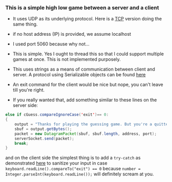 ### This is a simple high low game between a server and a client

* It uses UDP as its underlying protocol. Here is a [TCP](../TCP) version doing the same thing.

* if no host address (IP) is provided, we assume localhost

* I used port 5060 because why not...

* This is simple. Yes I ought to thread this so that I could support multiple games at once. This is not implemented purposely.

* This uses strings as a means of communication between client and server. A protocol using Serializable objects can be found [here](../TCP/)

* An exit command for the client would be nice but nope, you can't leave till you're right.
 * If you really wanted that, add something similar to these lines on the server side:
  ```java
  else if cGuess.compareIgnoreCase('exit')== 0:
  {
	  output = "Thanks for playing the guessing game. But you're a quitter";
	  sbuf = output.getBytes();
	  packet = new DatagramPacket(sbuf, sbuf.length, address, port);
	  serverSocket.send(packet);
	  break;
 }
 ```
 and on the client side the simplest thing is to add a `try-catch` as demonstrated [here](../TCP/HiloClient.java#L60) to  sanitize your input in case `keyboard.readLine().compareTo("exit") == 0` because `number = Integer.parseInt(keyboard.readLine());` will definitely scream at you.
